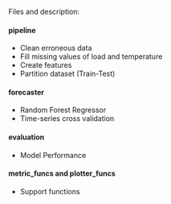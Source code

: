 Files and description:

#### pipeline

-   Clean erroneous data
-   Fill missing values of load and temperature
-   Create features
-   Partition dataset (Train-Test)

#### forecaster

-   Random Forest Regressor
-   Time-series cross validation

#### evaluation

-   Model Performance

#### metric_funcs and plotter_funcs

-   Support functions
